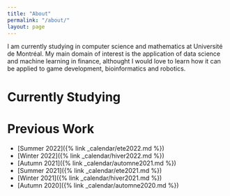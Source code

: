 ```yaml
---
title: "About"
permalink: "/about/"
layout: page
---
```


I am currently studying in computer science and mathematics at Université de 
Montréal. My main domain of interest is the application of data science and
machine learning in finance, althought I would love 
to learn how it can be applied to game development, bioinformatics and robotics.

# Currently Studying




# Previous Work

- [Summer 2022]({% link _calendar/ete2022.md %})
- [Winter 2022]({% link _calendar/hiver2022.md %})
- [Autumn 2021]({% link _calendar/automne2021.md %})
- [Summer 2021]({% link _calendar/ete2021.md %})
- [Winter 2021]({% link _calendar/hiver2021.md %})
- [Autumn 2020]({% link _calendar/automne2020.md %})

